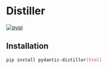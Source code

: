 # Distiller

[![pypi](https://img.shields.io/pypi/v/pydantic-distiller)](https://pypi.org/project/pydantic-distiller/)

## Installation

```bash
pip install pydantic-distiller[html]
```
